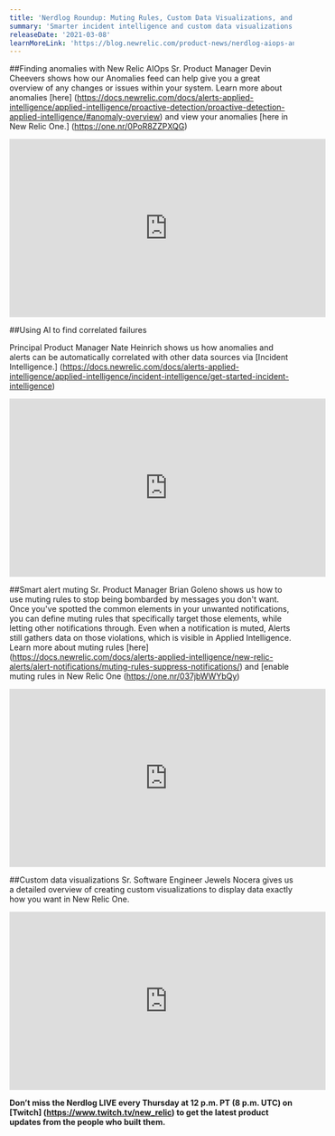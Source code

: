 ```yaml
---
title: 'Nerdlog Roundup: Muting Rules, Custom Data Visualizations, and more AIOps fun!  '
summary: 'Smarter incident intelligence and custom data visualizations'
releaseDate: '2021-03-08'
learnMoreLink: 'https://blog.newrelic.com/product-news/nerdlog-aiops-and-custom-dashboards/'
---
```


##Finding anomalies with New Relic AIOps
Sr. Product Manager Devin Cheevers shows how our Anomalies feed can help give you a great overview of any changes or issues within your system. Learn more about anomalies [here] (https://docs.newrelic.com/docs/alerts-applied-intelligence/applied-intelligence/proactive-detection/proactive-detection-applied-intelligence/#anomaly-overview) and view your anomalies [here in New Relic One.] (https://one.nr/0PoR8ZZPXQG)  

<iframe width="560" height="315" src="https://www.youtube.com/embed/lIf0kQjtdUM" title="YouTube video player" frameborder="0" allow="accelerometer; autoplay; clipboard-write; encrypted-media; gyroscope; picture-in-picture" allowfullscreen></iframe>

##Using AI to find correlated failures

Principal Product Manager Nate Heinrich shows us how anomalies and alerts can be automatically correlated with other data sources via [Incident Intelligence.] (https://docs.newrelic.com/docs/alerts-applied-intelligence/applied-intelligence/incident-intelligence/get-started-incident-intelligence)

<iframe width="560" height="315" src="https://www.youtube.com/embed/SvSvnIY8pG8" title="YouTube video player" frameborder="0" allow="accelerometer; autoplay; clipboard-write; encrypted-media; gyroscope; picture-in-picture" allowfullscreen></iframe>

##Smart alert muting
Sr. Product Manager Brian Goleno shows us how to use muting rules to stop being bombarded by messages you don't want. Once you've spotted the common elements in your unwanted notifications, you can define muting rules that specifically target those elements, while letting other notifications through. Even when a notification is muted, Alerts still gathers data on those violations, which is visible in Applied Intelligence. Learn more about muting rules [here] (https://docs.newrelic.com/docs/alerts-applied-intelligence/new-relic-alerts/alert-notifications/muting-rules-suppress-notifications/) and [enable muting rules in New Relic One (https://one.nr/037jbWWYbQy)  

<iframe width="560" height="315" src="https://www.youtube.com/embed/JC5K8qpqDvU" title="YouTube video player" frameborder="0" allow="accelerometer; autoplay; clipboard-write; encrypted-media; gyroscope; picture-in-picture" allowfullscreen></iframe>

##Custom data visualizations
Sr. Software Engineer Jewels Nocera gives us a detailed overview of creating custom visualizations to display data exactly how you want in New Relic One.  

<iframe width="560" height="315" src="https://www.youtube.com/embed/HuR0EdHGz24" title="YouTube video player" frameborder="0" allow="accelerometer; autoplay; clipboard-write; encrypted-media; gyroscope; picture-in-picture" allowfullscreen></iframe>

**Don’t miss the Nerdlog LIVE every Thursday at 12 p.m. PT (8 p.m. UTC) on [Twitch] (https://www.twitch.tv/new_relic) to get the latest product updates from the people who built them.**